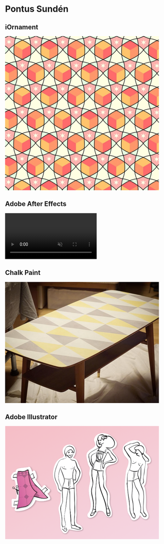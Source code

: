# Pontus Sundén

## iOrnament
![Wizard Cubes tesselation](media/wizard-cubes.jpg)

## Adobe After Effects
<video controls loop muted>
  <source src="media/fhv-stress.mp4" type="video/mp4" />
  Marketing material for social media
</video>

## Chalk Paint
[![Coffee table fix-up](media/coffee-table.jpg)](/assets/coffee-table-process.jpg)

## Adobe Illustrator
![Band flyer illustrations](media/greta-flyer.png)
